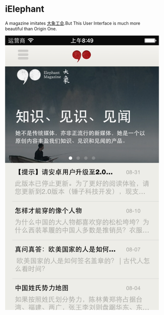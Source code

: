 iElephant
================
A  magazine imitates [大象工会](http://www.idaxiang.org/ "悬停显示").But This User Interface is much more beautiful than Origin One.

![](https://github.com/Liqiankun/iElephant/raw/master/idaxiang/大象Image/iosidaxiang.png ) 

